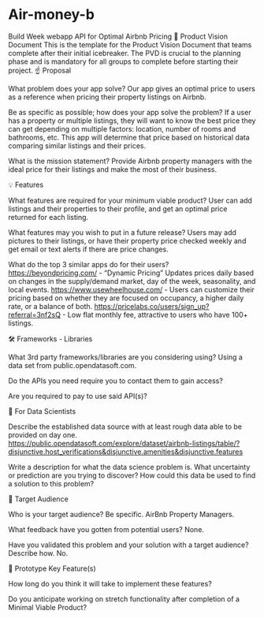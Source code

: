 # Air-money-b
Build Week webapp API for Optimal Airbnb Pricing
👀 Product Vision Document
This is the template for the Product Vision Document that teams complete after their initial icebreaker. The PVD is crucial to the planning phase and is mandatory for all groups to complete before starting their project.
☝️ Proposal

What problem does your app solve? Our app gives an optimal price to users as a reference when pricing their property listings on Airbnb.

Be as specific as possible; how does your app solve the problem? If a user has a property or multiple listings, they will want to know the best price they can get depending on multiple factors: location, number of rooms and bathrooms, etc. This app will determine that price based on historical data comparing similar listings and their prices.

What is the mission statement? Provide Airbnb property managers with the ideal price for their listings and make the most of their business.

💡 Features

What features are required for your minimum viable product? User can add listings and their properties to their profile, and get an optimal price returned for each listing.  

What features may you wish to put in a future release? Users may add pictures to their listings, or have their property price checked weekly and get email or text alerts if there are price changes.

What do the top 3 similar apps do for their users?
https://beyondpricing.com/ - “Dynamic Pricing” Updates prices daily based on changes in the supply/demand market, day of the week, seasonality, and local events.
https://www.usewheelhouse.com/ - Users can customize their pricing based on whether they are focused on occupancy, a higher daily rate, or a balance of both. 
https://pricelabs.co/users/sign_up?referral=3nf2sQ - Low flat monthly fee, attractive to users who have 100+ listings.

🛠 Frameworks - Libraries

What 3rd party frameworks/libraries are you considering using? Using a data set from public.opendatasoft.com.

Do the APIs you need require you to contact them to gain access?

Are you required to pay to use said API(s)?

🧮 For Data Scientists

Describe the established data source with at least rough data able to be provided on day one. https://public.opendatasoft.com/explore/dataset/airbnb-listings/table/?disjunctive.host_verifications&disjunctive.amenities&disjunctive.features

Write a description for what the data science problem is. What uncertainty or prediction are you trying to discover? How could this data be used to find a solution to this problem?

🎯 Target Audience

Who is your target audience? Be specific. AirBnb Property Managers.

What feedback have you gotten from potential users? None.



Have you validated this problem and your solution with a target audience? Describe how. No.



🔑 Prototype Key Feature(s)

How long do you think it will take to implement these features?

Do you anticipate working on stretch functionality after completion of a Minimal Viable Product?

